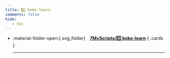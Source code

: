 ```yaml
---
title: 1️⃣ koko-learn
comments: false
hide:
   - toc
---
```


<div class="grid cards index-info" markdown>

-   :material-folder-open:{.svg_folder}&emsp;__[7MyScripts/1️⃣ koko-learn](./index.md)__
{ .cards }

	---

</div>
